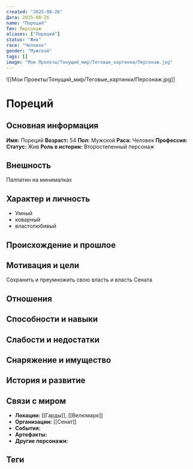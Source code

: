 ```yaml
---
created: "2025-08-26"
Дата: 2025-08-26
name: "Пореций"
Тип: Персонаж
aliases: ["Пореций"]
status: "Жив"
race: "Человек"
gender: "Мужской"
tags: []
image: "Мои Проекты/Тонущий_мир/Теговые_картинки/Персонаж.jpg"
---
```



![[Мои Проекты/Тонущий_мир/Теговые_картинки/Персонаж.jpg]]


# Пореций



## Основная информация
**Имя:** Пореций
**Возраст:** 54
**Пол:** Мужской
**Раса:** Человек
**Профессия:** 
**Статус:** Жив
**Роль в истории:** Второстепенный персонаж

## Внешность
Палпатин на минималках

## Характер и личность
- Умный
- коварный
- властолюбивый

## Происхождение и прошлое


## Мотивация и цели
Сохранить и преумножить свою власть и власть Сената

## Отношения


## Способности и навыки


## Слабости и недостатки


## Снаряжение и имущество


## История и развитие


## Связи с миром
- **Локации:** [[Гарды]], [[Велюмарк]]
- **Организации:** [[Сенат]]
- **События:** 
- **Артефакты:** 
- **Другие персонажи:** 

## Теги
